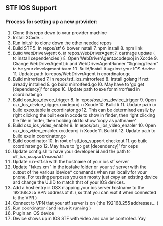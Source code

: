 ## STF IOS Support
### Process for setting up a new provider:
1. Clone this repo down to your provider machine
2. Install XCode...
3. Run init.sh to clone down the other needed repos
4. Build STF
	5. In repos/stf
	6. bower install
	7. npm install
	8. npm link
5. Build WebDriverAgent
	6. In repos/WebDriverAgent
	7. carthage update ( to install dependencies )
	8. Open WebDriverAgent.xcodeproj in Xcode
	9. Change WebDriverAgentLib and WebDriverAgentRunner "Signing/Team" to be your development team
	10. Build/Install it against your IOS device
	11. Update path to repos/WebDriverAgent in coordinator.go
6. Build mirrorfeed
	7. In repos/stf_ios_mirrorfeed
	8. Install golang if not already installed
	9. go build mirrorfeed.go
		10. May have to 'go get [dependency]' for deps 
	10. Update path to exe for mirrorfeed in coordinator.go 
7. Build osx_ios_device_trigger
	8. In repos/osx_ios_device_trigger
	9. Open osx_ios_device_trigger.xcodeproj in Xcode
	10. Build it
	11. Update path to build executable in coordinator.go 
		12. This can be determined easily by right clicking the built exe in xcode to show in finder, then right clicking the file in finder, then holding old to show 'copy as pathname'
8. Build osx_ios_video_enabler
	9. In repos/osx_ios_video_enabler
	10. Open osx_ios_video_enabler.xcodeproj in Xcode
	11. Build it
	12. Update path to build exe in coordinator.go	 
9. Build coordinator
	10. In root of stf_ios_support checkout
	11. go build coordinator.go 
		12. May have to 'go get [dependency]' for deps
10. Update config.sh to have your developer id and the path to stf_ios_support/repos/stf
11. Update run-stf.sh with the hostname of your ios stf server
12. Update "fakes.xml" in the iosfake folder on your stf server with the output of the various idevice* commands when run locally for your phone. For testing purposes you can mostly just copy an existing device and change the UUID to match that of your IOS devices.
13. Add a host entry in OSX mapping your ios server hostname to the 192.168.255 VPN address of it. ( so that you can visit it when connected to the VPN )
14. Connect to VPN that your stf server is on ( the 192.168.255 addresses... )
15. Run coordinator ( and leave it running )
16. Plugin an IOS device
17. Device shows up in IOS STF with video and can be controlled. Yay

